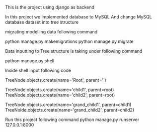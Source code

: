 This is the project using django as backend

In this project we implemented database to MySQL
And change MySQL database dataset into tree structure

migrating modelling data following command

python manage.py makemigrations
python manage.py migrate

Data inputting to Tree structure is taking under following command

python manage.py shell

Inside shell input following code

TreeNode.objects.create(name='Root', parent='')

TreeNode.objects.create(name='child1', parent=root)
TreeNode.objects.create(name='child2', parent=root)

TreeNode.objects.create(name='grand_child1', parent=child1)
TreeNoide.objects.create(name='grand_child2', parent=child2)


Run this project following command
python manage.py runserver 127.0.0.1:8000
